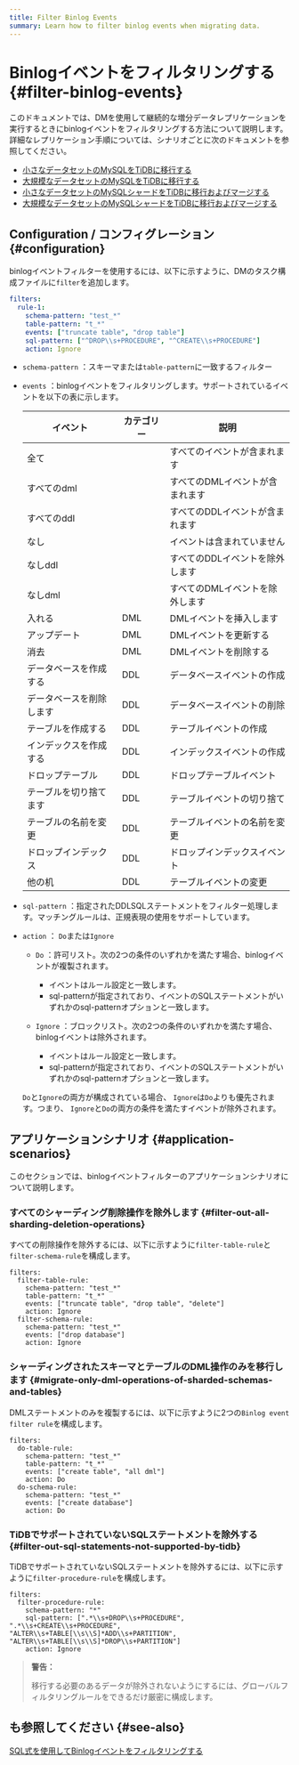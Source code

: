 ```yaml
---
title: Filter Binlog Events
summary: Learn how to filter binlog events when migrating data.
---
```


# Binlogイベントをフィルタリングする {#filter-binlog-events}

このドキュメントでは、DMを使用して継続的な増分データレプリケーションを実行するときにbinlogイベントをフィルタリングする方法について説明します。詳細なレプリケーション手順については、シナリオごとに次のドキュメントを参照してください。

-   [小さなデータセットのMySQLをTiDBに移行する](/migrate-small-mysql-to-tidb.md)
-   [大規模なデータセットのMySQLをTiDBに移行する](/migrate-large-mysql-to-tidb.md)
-   [小さなデータセットのMySQLシャードをTiDBに移行およびマージする](/migrate-small-mysql-shards-to-tidb.md)
-   [大規模なデータセットのMySQLシャードをTiDBに移行およびマージする](/migrate-large-mysql-shards-to-tidb.md)

## Configuration / コンフィグレーション {#configuration}

binlogイベントフィルターを使用するには、以下に示すように、DMのタスク構成ファイルに`filter`を追加します。

```yaml
filters:
  rule-1:
    schema-pattern: "test_*"
    table-pattern: "t_*"
    events: ["truncate table", "drop table"]
    sql-pattern: ["^DROP\\s+PROCEDURE", "^CREATE\\s+PROCEDURE"]
    action: Ignore
```

-   `schema-pattern` ：スキーマまたは`table-pattern`に一致するフィルター

-   `events` ：binlogイベントをフィルタリングします。サポートされているイベントを以下の表に示します。

    | イベント         | カテゴリー | 説明                |
    | ------------ | ----- | ----------------- |
    | 全て           |       | すべてのイベントが含まれます    |
    | すべてのdml      |       | すべてのDMLイベントが含まれます |
    | すべてのddl      |       | すべてのDDLイベントが含まれます |
    | なし           |       | イベントは含まれていません     |
    | なしddl        |       | すべてのDDLイベントを除外します |
    | なしdml        |       | すべてのDMLイベントを除外します |
    | 入れる          | DML   | DMLイベントを挿入します     |
    | アップデート       | DML   | DMLイベントを更新する      |
    | 消去           | DML   | DMLイベントを削除する      |
    | データベースを作成する  | DDL   | データベースイベントの作成     |
    | データベースを削除します | DDL   | データベースイベントの削除     |
    | テーブルを作成する    | DDL   | テーブルイベントの作成       |
    | インデックスを作成する  | DDL   | インデックスイベントの作成     |
    | ドロップテーブル     | DDL   | ドロップテーブルイベント      |
    | テーブルを切り捨てます  | DDL   | テーブルイベントの切り捨て     |
    | テーブルの名前を変更   | DDL   | テーブルイベントの名前を変更    |
    | ドロップインデックス   | DDL   | ドロップインデックスイベント    |
    | 他の机          | DDL   | テーブルイベントの変更       |

-   `sql-pattern` ：指定されたDDLSQLステートメントをフィルター処理します。マッチングルールは、正規表現の使用をサポートしています。

-   `action` ： `Do`または`Ignore`

    -   `Do` ：許可リスト。次の2つの条件のいずれかを満たす場合、binlogイベントが複製されます。

        -   イベントはルール設定と一致します。
        -   sql-patternが指定されており、イベントのSQLステートメントがいずれかのsql-patternオプションと一致します。

    -   `Ignore` ：ブロックリスト。次の2つの条件のいずれかを満たす場合、binlogイベントは除外されます。

        -   イベントはルール設定と一致します。
        -   sql-patternが指定されており、イベントのSQLステートメントがいずれかのsql-patternオプションと一致します。

    `Do`と`Ignore`の両方が構成されている場合、 `Ignore`は`Do`よりも優先されます。つまり、 `Ignore`と`Do`の両方の条件を満たすイベントが除外されます。

## アプリケーションシナリオ {#application-scenarios}

このセクションでは、binlogイベントフィルターのアプリケーションシナリオについて説明します。

### すべてのシャーディング削除操作を除外します {#filter-out-all-sharding-deletion-operations}

すべての削除操作を除外するには、以下に示すように`filter-table-rule`と`filter-schema-rule`を構成します。

```
filters:
  filter-table-rule:
    schema-pattern: "test_*"
    table-pattern: "t_*"
    events: ["truncate table", "drop table", "delete"]
    action: Ignore
  filter-schema-rule:
    schema-pattern: "test_*"
    events: ["drop database"]
    action: Ignore
```

### シャーディングされたスキーマとテーブルのDML操作のみを移行します {#migrate-only-dml-operations-of-sharded-schemas-and-tables}

DMLステートメントのみを複製するには、以下に示すように2つの`Binlog event filter rule`を構成します。

```
filters:
  do-table-rule:
    schema-pattern: "test_*"
    table-pattern: "t_*"
    events: ["create table", "all dml"]
    action: Do
  do-schema-rule:
    schema-pattern: "test_*"
    events: ["create database"]
    action: Do
```

### TiDBでサポートされていないSQLステートメントを除外する {#filter-out-sql-statements-not-supported-by-tidb}

TiDBでサポートされていないSQLステートメントを除外するには、以下に示すように`filter-procedure-rule`を構成します。

```
filters:
  filter-procedure-rule:
    schema-pattern: "*"
    sql-pattern: [".*\\s+DROP\\s+PROCEDURE", ".*\\s+CREATE\\s+PROCEDURE", "ALTER\\s+TABLE[\\s\\S]*ADD\\s+PARTITION", "ALTER\\s+TABLE[\\s\\S]*DROP\\s+PARTITION"]
    action: Ignore
```

> **警告：**
>
> 移行する必要のあるデータが除外されないようにするには、グローバルフィルタリングルールをできるだけ厳密に構成します。

## も参照してください {#see-also}

[SQL式を使用してBinlogイベントをフィルタリングする](/filter-dml-event.md)
